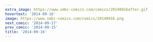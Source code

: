 ```yaml
---
extra_image: https://www.smbc-comics.com/comics/20140916after.gif
hovertext: '2014-09-16'
image: https://www.smbc-comics.com/comics/20140916.png
next_comic: '2014-09-17'
prev_comic: '2014-09-15'
title: '2014-09-16'
---
```


